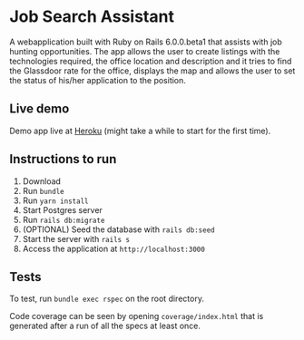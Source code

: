 # Job Search Assistant

A webapplication built with Ruby on Rails 6.0.0.beta1 that assists with job
hunting opportunities. The app allows the user to create listings with the
technologies required, the office location and description and it tries to find
the Glassdoor rate for the office, displays the map and allows the user to set
the status of his/her application to the position.

## Live demo

Demo app live at [Heroku](http://hugocbp-job-search-assistant.herokuapp.com)
(might take a while to start for the first time).

## Instructions to run

1. Download
2. Run `bundle`
3. Run `yarn install`
4. Start Postgres server
5. Run `rails db:migrate`
6. (OPTIONAL) Seed the database with `rails db:seed`
7. Start the server with `rails s`
8. Access the application at `http://localhost:3000`

## Tests

To test, run `bundle exec rspec` on the root directory.

Code coverage can be seen by opening `coverage/index.html` that is generated
after a run of all the specs at least once.
